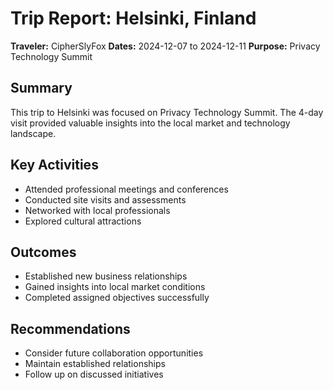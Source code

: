 # Trip Report: Helsinki, Finland

**Traveler:** CipherSlyFox
**Dates:** 2024-12-07 to 2024-12-11
**Purpose:** Privacy Technology Summit

## Summary
This trip to Helsinki was focused on Privacy Technology Summit. The 4-day visit provided valuable insights into the local market and technology landscape.

## Key Activities
- Attended professional meetings and conferences
- Conducted site visits and assessments
- Networked with local professionals
- Explored cultural attractions

## Outcomes
- Established new business relationships
- Gained insights into local market conditions
- Completed assigned objectives successfully

## Recommendations
- Consider future collaboration opportunities
- Maintain established relationships
- Follow up on discussed initiatives
